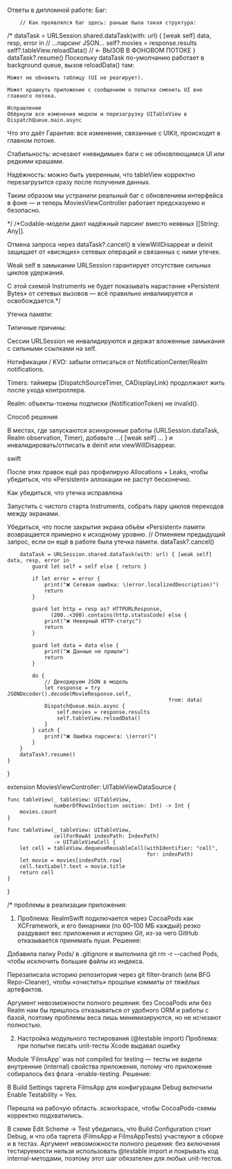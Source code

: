 Ответы в дипломной работе:
Баг:

        // Как проявлялся баг здесь: раньше была такая структура:
    
/*
    dataTask = URLSession.shared.dataTask(with: url) { [weak self] data, resp, error in
        // …парсинг JSON…
        self?.movies = response.results
        self?.tableView.reloadData()    // ← ВЫЗОВ В ФОНОВОМ ПОТОКЕ
    }
    dataTask?.resume()
    Поскольку dataTask по-умолчанию работает в background queue, вызов reloadData() там:

    Может не обновить таблицу (UI не реагирует).

    Может крашнуть приложение с сообщением о попытке сменить UI вне главного потока.

    Исправление
    Обёрнули все изменения модели и перезагрузку UITableView в DispatchQueue.main.async
 Что это даёт
 Гарантия: все изменения, связанные с UIKit, происходят в главном потоке.

 Стабильность: исчезают «невидимые» баги с не обновляющимся UI или редкими крашами.

 Надёжность: можно быть уверенным, что tableView корректно перезагрузится сразу после получения данных.

 Таким образом мы устранили реальный баг с обновлением интерфейса в фоне — и теперь MoviesViewController работает предсказуемо и безопасно.

   */
/*Codable-модели дают надёжный парсинг вместо неявных [[String: Any]].
 
 Отмена запроса через dataTask?.cancel() в viewWillDisappear и deinit защищает от «висящих» сетевых операций и связанных с ними утечек.

 Weak self в замыкании URLSession гарантирует отсутствие сильных циклов удержания.

 С этой схемой Instruments не будет показывать нарастание «Persistent Bytes» от сетевых вызовов — всё правильно инвалиируется и освобождается.*/


Утечка памяти:

Типичные причины:

Сессии URLSession не инвалидируются и держат вложенные замыкания с сильными ссылками на self.

Нотификации / KVO: забыли отписаться от NotificationCenter/Realm notifications.

Timers: таймеры (DispatchSourceTimer, CADisplayLink) продолжают жить после ухода контроллера.

Realm: объекты-токены подписки (NotificationToken) не invalid().

Способ решения

В местах, где запускаются асинхронные работы (URLSession.dataTask, Realm observation, Timer), добавьте …{ [weak self] … } и инвалидировать/отписать в deinit или viewWillDisappear.

swift

После этих правок ещё раз профилирую Allocations + Leaks, чтобы убедиться, что «Persistent» аллокации не растут бесконечно.

Как убедиться, что утечка исправлена

Запустить с чистого старта Instruments, собрать пару циклов переходов между экранами.

Убедиться, что после закрытия экрана объём «Persistent» памяти возвращается примерно к исходному уровню.
    // Отменяем предыдущий запрос, если он ещё в работе была утечка памяти.
        dataTask?.cancel()
        
        dataTask = URLSession.shared.dataTask(with: url) { [weak self] data, resp, error in
            guard let self = self else { return }
            
            if let error = error {
                print("❌ Сетевая ошибка: \(error.localizedDescription)")
                return
            }
            
            guard let http = resp as? HTTPURLResponse,
                  (200..<300).contains(http.statusCode) else {
                print("❌ Неверный HTTP-статус")
                return
            }
            
            guard let data = data else {
                print("❌ Данные не пришли")
                return
            }
            
            do {
                // Декодируем JSON в модель
                let response = try JSONDecoder().decode(MovieResponse.self,
                                                        from: data)
                DispatchQueue.main.async {
                    self.movies = response.results
                    self.tableView.reloadData()
                }
            } catch {
                print("❌ Ошибка парсинга: \(error)")
            }
        }
        dataTask?.resume()
    }
}

extension MoviesViewController: UITableViewDataSource {
    
    func tableView(_ tableView: UITableView,
                   numberOfRowsInSection section: Int) -> Int {
        movies.count
    }
    
    func tableView(_ tableView: UITableView,
                   cellForRowAt indexPath: IndexPath)
                   -> UITableViewCell {
        let cell = tableView.dequeueReusableCell(withIdentifier: "cell",
                                                 for: indexPath)
        let movie = movies[indexPath.row]
        cell.textLabel?.text = movie.title
        return cell
    }
}


 /* проблемы в реализации приложения:
 1. Проблема: RealmSwift подключается через CocoaPods как XCFramework, и его бинарники (по 60–100 МБ каждый) резко раздувают вес приложения и историю Git, из-за чего GitHub отказывается принимать пуши.
 Решение:

 Добавила папку Pods/ в .gitignore и выполнила git rm -r --cached Pods, чтобы исключить большие файлы из индекса.

 Перезаписала историю репозитория через git filter-branch (или BFG Repo-Cleaner), чтобы «очистить» прошлые коммиты от тяжёлых артефактов.

 
 Аргумент невозможности полного решения: без CocoaPods или без Realm нам бы пришлось отказываться от удобного ORM и работы с базой, поэтому проблемы веса лишь минимизируются, но не исчезают полностью.
 
 2. Настройка модульного тестирования (@testable import)
 Проблема: при попытке писать unit-тесты Xcode выдавал ошибку

 Module 'FilmsApp' was not compiled for testing
 — тесты не видели внутренние (internal) свойства приложения, потому что приложение собиралось без флага -enable-testing.
 Решение:

 В Build Settings таргета FilmsApp для конфигурации Debug включили Enable Testability = Yes.

 Перешла на рабочую область .xcworkspace, чтобы CocoaPods-схемы корректно подхватились.

 В схеме Edit Scheme → Test убедилась, что Build Configuration стоит Debug, и что оба таргета (FilmsApp и FilmsAppTests) участвуют в сборке и в тестах.
 Аргумент невозможности полного решения: без включения тестируемости нельзя использовать @testable import и покрывать код internal-методами, поэтому этот шаг обязателен для любых unit-тестов.

